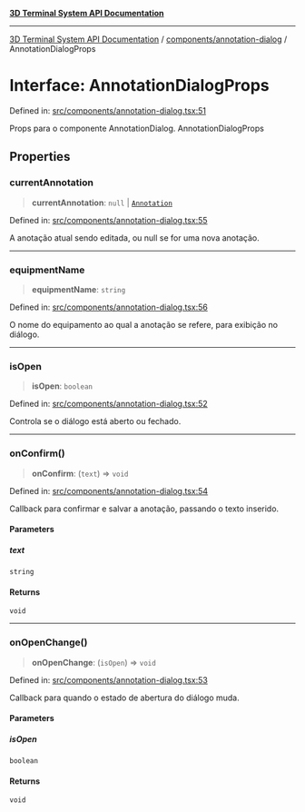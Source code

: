 [**3D Terminal System API Documentation**](../../../README.md)

***

[3D Terminal System API Documentation](../../../README.md) / [components/annotation-dialog](../README.md) / AnnotationDialogProps

# Interface: AnnotationDialogProps

Defined in: [src/components/annotation-dialog.tsx:51](https://github.com/Dicommunitas/ThreeJS_Terminal_3D/blob/badc3233eff8eb21985e1864af032399a617b0af/src/components/annotation-dialog.tsx#L51)

Props para o componente AnnotationDialog.
 AnnotationDialogProps

## Properties

### currentAnnotation

> **currentAnnotation**: `null` \| [`Annotation`](../../../lib/types/interfaces/Annotation.md)

Defined in: [src/components/annotation-dialog.tsx:55](https://github.com/Dicommunitas/ThreeJS_Terminal_3D/blob/badc3233eff8eb21985e1864af032399a617b0af/src/components/annotation-dialog.tsx#L55)

A anotação atual sendo editada, ou null se for uma nova anotação.

***

### equipmentName

> **equipmentName**: `string`

Defined in: [src/components/annotation-dialog.tsx:56](https://github.com/Dicommunitas/ThreeJS_Terminal_3D/blob/badc3233eff8eb21985e1864af032399a617b0af/src/components/annotation-dialog.tsx#L56)

O nome do equipamento ao qual a anotação se refere, para exibição no diálogo.

***

### isOpen

> **isOpen**: `boolean`

Defined in: [src/components/annotation-dialog.tsx:52](https://github.com/Dicommunitas/ThreeJS_Terminal_3D/blob/badc3233eff8eb21985e1864af032399a617b0af/src/components/annotation-dialog.tsx#L52)

Controla se o diálogo está aberto ou fechado.

***

### onConfirm()

> **onConfirm**: (`text`) => `void`

Defined in: [src/components/annotation-dialog.tsx:54](https://github.com/Dicommunitas/ThreeJS_Terminal_3D/blob/badc3233eff8eb21985e1864af032399a617b0af/src/components/annotation-dialog.tsx#L54)

Callback para confirmar e salvar a anotação, passando o texto inserido.

#### Parameters

##### text

`string`

#### Returns

`void`

***

### onOpenChange()

> **onOpenChange**: (`isOpen`) => `void`

Defined in: [src/components/annotation-dialog.tsx:53](https://github.com/Dicommunitas/ThreeJS_Terminal_3D/blob/badc3233eff8eb21985e1864af032399a617b0af/src/components/annotation-dialog.tsx#L53)

Callback para quando o estado de abertura do diálogo muda.

#### Parameters

##### isOpen

`boolean`

#### Returns

`void`
